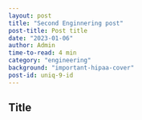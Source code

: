 ```yaml
---
layout: post
title: "Second Enginnering post"
post-title: Post title
date: "2023-01-06"
author: Admin
time-to-read: 4 min
category: "engineering"
background: "important-hipaa-cover"
post-id: uniq-9-id
---
```


## Title